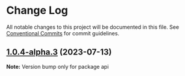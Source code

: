 # Change Log

All notable changes to this project will be documented in this file.
See [Conventional Commits](https://conventionalcommits.org) for commit guidelines.

## [1.0.4-alpha.3](https://github.com/metriport/metriport/compare/api@1.0.4-alpha.2...api@1.0.4-alpha.3) (2023-07-13)

**Note:** Version bump only for package api
